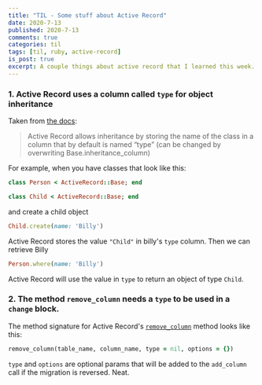 ```yaml
---
title: "TIL - Some stuff about Active Record"
date: 2020-7-13
published: 2020-7-13
comments: true
categories: til
tags: [til, ruby, active-record]
is_post: true
excerpt: A couple things about active record that I learned this week.
---
```


### 1. Active Record uses a column called `type` for object inheritance

Taken from [the docs](https://api.rubyonrails.org/v4.2.11/classes/ActiveRecord/Inheritance.html):

> Active Record allows inheritance by storing the name of the class in a column that by default is named “type” (can be changed by overwriting Base.inheritance_column)

For example, when you have classes that look like this:

```ruby
class Person < ActiveRecord::Base; end

class Child < ActiveRecord::Base; end
```

and create a child object

```ruby
Child.create(name: 'Billy')
```

Active Record stores the value `"Child"` in billy's `type` column. Then we can retrieve Billy

```ruby
Person.where(name: 'Billy')
```

Active Record will use the value in `type` to return an object of type `Child`.


### 2. The method `remove_column` needs a `type` to be used in a `change` block.

The method signature for Active Record's [`remove_column`](https://apidock.com/rails/ActiveRecord/ConnectionAdapters/SchemaStatements/remove_column) method looks like this:

```ruby
remove_column(table_name, column_name, type = nil, options = {})
```

`type` and `options` are optional params that will be added to the `add_column` call if the migration is reversed. Neat.

